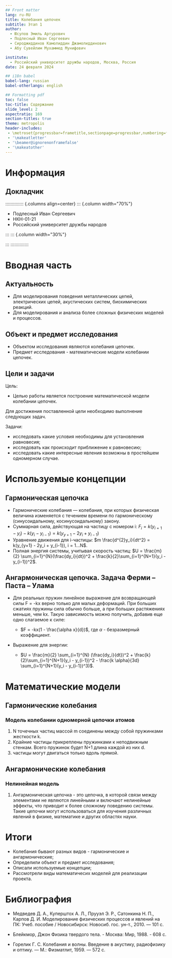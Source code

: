 ```yaml
---
## Front matter
lang: ru-RU
title: Колебания цепочек
subtitle: Этап 1
author:
  - Юсупов Эмиль Артурович
  - Подлесный Иван Сергеевич
  - Сироджиддинов Камолиддин Джамолиддинович
  - Абу Сувейлим Мухаммед Мунифович

institute:
  - Российский университет дружбы народов, Москва, Россия
date: 24 февраля 2024

## i18n babel
babel-lang: russian
babel-otherlangs: english

## Formatting pdf
toc: false
toc-title: Содержание
slide_level: 2
aspectratio: 169
section-titles: true
theme: metropolis
header-includes:
 - \metroset{progressbar=frametitle,sectionpage=progressbar,numbering=fraction}
 - '\makeatletter'
 - '\beamer@ignorenonframefalse'
 - '\makeatother'
---
```


# Информация

## Докладчик

:::::::::::::: {.columns align=center}
::: {.column width="70%"}

  * Подлесный Иван Сергеевич
  * НКН-01-21
  * Российский университет дружбы народов

:::
::: {.column width="30%"}

:::
::::::::::::::

# Вводная часть

## Актуальность

- Для моделирования поведения металлических цепей, электрических цепей, акустических систем, биохимических реакций.
- Для моделирования и анализа более сложных физических моделей и процессов.

## Объект и предмет исследования

- Объектом исследования являются колебания цепочек.
- Предмет исследования - математические модели колебании цепочек.

## Цели и задачи

Цель:

- Целью работы является построение математической модели колебании цепочек.


Для достижения поставленной цели необходимо выполнение следующих задач.

Задачи:

- исследовать какие условия необходимы для установления равновесия;
- исследовать как происходит приближение к равновесию;
- исследовать какие интересные явления возможны в простейшем одномерном случае.


# Используемые концепции

## Гармоническая цепочка

- Гармонические колебания — колебания, при которых физическая величина изменяется с течением времени по гармоническому (синусоидальному, косинусоидальному) закону.
- Cуммарная сила, действующая на частицу с номером i: $F_i = k(y_{i=1} - y_i) - k(y_i - y_{i-1}) = k(y_{y+1} - 2y_i + y_{i-1})$ 
- Уравнение движения для i-частицы: $m \frac{d^{2}y_i}{dt^2} = k(y_{y+1} - 2y_i + y_{i-1}), i = 1...N$. 
- Полная энергия системы, учитывая скорость частиц: $U = \frac{m}{2} \sum_{i=1}^{N}(\frac{dy_i}{dt})^2 + \frac{k}{2}\sum_{i=1}^{N+1}(y_i - y_{i-1})^2$.

## Ангармоническая цепочка. Задача Ферми – Паста – Улама

- Для реальных пружин линейное выражение для возвращающей силы F = -kx верно только для малых деформаций. При больших сжатиях
пружины сила обычно больше, а при больших растяжениях меньше, чем kx. Такую зависимость можно получить, добавив еще одно слагаемое к силе:

 	- $F = -kx(1 - \frac{\alpha x}{d})$, 
	где $\alpha$ - безразмерный коэффициент.	

- Выражение для энергии: 

    - $U = \frac{m}{2} \sum_{i=1}^{N} (\frac{dy_i}{dt})^2 + \frac{k}{2}\sum_{i=1}^{N+1}(y_i - y_{i-1})^2 - \frac{k \alpha}{3d} \sum_{i=1}^{N+1}(y_i - y_{i-1})^3)$.


# Математические модели

## Гармонические колебания

### Модель колебании одномерной цепочки атомов

1. N точечных частиц массой m соединены между собой пружинками жесткости k.
2. Крайние частицы прикреплены пружинками к неподвижным стенкам. Всего пружинок будет N+1 длина каждой из них d.
3. частицы могут двигаться только вдоль прямой.

## Ангармонические колебания

### Нелинейная модель 

1. Ангармоническая цепочка - это цепочка, в которой связи между элементами не являются линейными и включают нелинейные эффекты, что приводит к более сложному поведению системы. Такие цепочки могут использоваться для изучения различных явлений в физике, математике и других областях науки.



# Итоги

- Колебания бывают разных видов - гармонические и ангармонические;
- Определили объект и предмет исследования;
- Описали используемые концепции;
- Рассмотрели виды математичесих моделей для реализации проекта.

# Библиография
- Медведев Д. А., Куперштох А. Л., Прууэл Э. Р., Сатонкина Н. П., Карпов Д. И. Моделирование физических процессов и явлений на ПК: Учеб. пособие / Новосибирск: Новосиб. гос. ун-т., 2010. —
101 с.

- Блейкмор, Джон Физика твердого тела. - Москва: Мир, 1988. - 608 с.

- Горелик Г. С. Колебания и волны. Введение в акустику, радиофизику и оптику. — М.: Физматлит, 1959. — 572 с.
